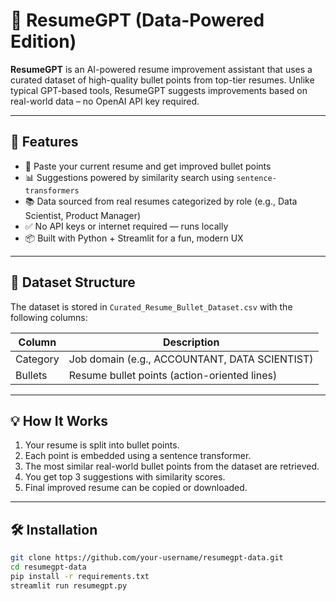 # 🧠 ResumeGPT (Data-Powered Edition)

**ResumeGPT** is an AI-powered resume improvement assistant that uses a curated dataset of high-quality bullet points from top-tier resumes. Unlike typical GPT-based tools, ResumeGPT suggests improvements based on real-world data – no OpenAI API key required.

---

## 🚀 Features

- 📝 Paste your current resume and get improved bullet points
- 📊 Suggestions powered by similarity search using `sentence-transformers`
- 📚 Data sourced from real resumes categorized by role (e.g., Data Scientist, Product Manager)
- ✅ No API keys or internet required — runs locally
- 📦 Built with Python + Streamlit for a fun, modern UX

---

## 📁 Dataset Structure

The dataset is stored in `Curated_Resume_Bullet_Dataset.csv` with the following columns:

| Column    | Description                                    |
|-----------|------------------------------------------------|
| Category  | Job domain (e.g., ACCOUNTANT, DATA SCIENTIST) |
| Bullets   | Resume bullet points (action-oriented lines)  |

---

## 💡 How It Works

1. Your resume is split into bullet points.
2. Each point is embedded using a sentence transformer.
3. The most similar real-world bullet points from the dataset are retrieved.
4. You get top 3 suggestions with similarity scores.
5. Final improved resume can be copied or downloaded.

---

## 🛠 Installation

```bash
git clone https://github.com/your-username/resumegpt-data.git
cd resumegpt-data
pip install -r requirements.txt
streamlit run resumegpt.py



